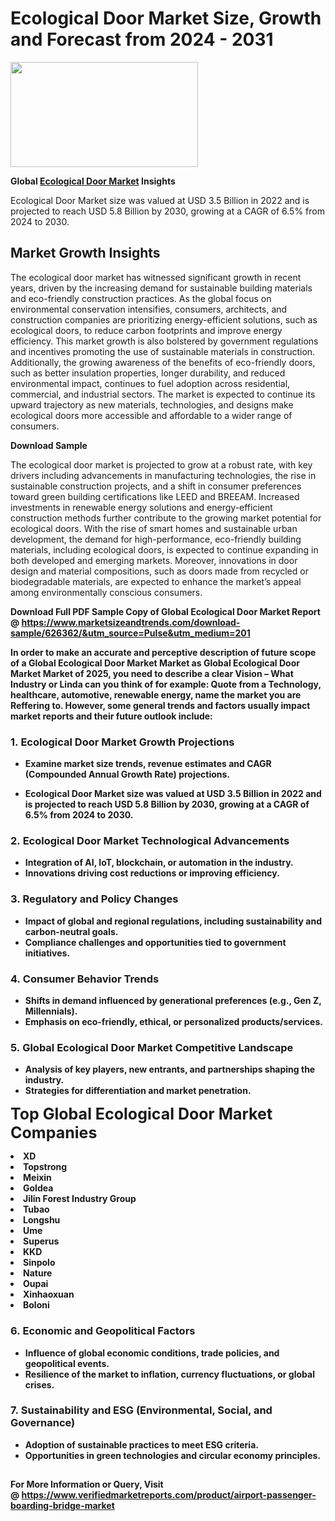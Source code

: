 <H1>Ecological Door Market Size, Growth and Forecast from 2024 - 2031</H1><img class="aligncenter size-medium wp-image-584254" src="https://thirdeyenews.in/wp-content/uploads/2024/09/Global-Market-Research-300x168.jpeg" alt="" width="300" height="168" /><p><strong>Global&nbsp;<a href="https://www.marketsizeandtrends.com/download-sample/626362/&amp;utm_source=Pulse&amp;utm_medium=201">Ecological Door Market</a> Insights</strong></p><p>Ecological Door Market size was valued at USD 3.5 Billion in 2022 and is projected to reach USD 5.8 Billion by 2030, growing at a CAGR of 6.5% from 2024 to 2030.</p><p><h2>Market Growth Insights</h2> <p>The ecological door market has witnessed significant growth in recent years, driven by the increasing demand for sustainable building materials and eco-friendly construction practices. As the global focus on environmental conservation intensifies, consumers, architects, and construction companies are prioritizing energy-efficient solutions, such as ecological doors, to reduce carbon footprints and improve energy efficiency. This market growth is also bolstered by government regulations and incentives promoting the use of sustainable materials in construction. Additionally, the growing awareness of the benefits of eco-friendly doors, such as better insulation properties, longer durability, and reduced environmental impact, continues to fuel adoption across residential, commercial, and industrial sectors. The market is expected to continue its upward trajectory as new materials, technologies, and designs make ecological doors more accessible and affordable to a wider range of consumers.</p> <p><strong>Download Sample</strong></p> <p>The ecological door market is projected to grow at a robust rate, with key drivers including advancements in manufacturing technologies, the rise in sustainable construction projects, and a shift in consumer preferences toward green building certifications like LEED and BREEAM. Increased investments in renewable energy solutions and energy-efficient construction methods further contribute to the growing market potential for ecological doors. With the rise of smart homes and sustainable urban development, the demand for high-performance, eco-friendly building materials, including ecological doors, is expected to continue expanding in both developed and emerging markets. Moreover, innovations in door design and material compositions, such as doors made from recycled or biodegradable materials, are expected to enhance the market’s appeal among environmentally conscious consumers. <p><strong></p><p><span class=""><strong>Download Full PDF Sample Copy of Global Ecological Door Market Report</strong> @ <a href="https://www.marketsizeandtrends.com/download-sample/626362/&amp;utm_source=Pulse&amp;utm_medium=201" target="_blank">https://www.marketsizeandtrends.com/download-sample/626362/&amp;utm_source=Pulse&amp;utm_medium=201</a></span></p><p>In order to make an accurate and perceptive description of future scope of a Global&nbsp;Ecological Door Market Market as Global&nbsp;Ecological Door Market Market of 2025, you need to describe a clear Vision &ndash; What Industry or Linda can you think of for example: Quote from a Technology, healthcare, automotive, renewable energy, name the market you are Reffering to. However, some general trends and factors usually impact market reports and their future outlook include:</p><h3>1.&nbsp;<strong>Ecological Door Market Growth Projections</strong></h3><ul><li>Examine market size trends, revenue estimates and CAGR (Compounded Annual Growth Rate) projections.</li><li><p>Ecological Door Market size was valued at USD 3.5 Billion in 2022 and is projected to reach USD 5.8 Billion by 2030, growing at a CAGR of 6.5% from 2024 to 2030.</p></li></ul><h3>2.&nbsp;<strong>Ecological Door Market Technological Advancements</strong></h3><ul><li>Integration of AI, IoT, blockchain, or automation in the industry.</li><li>Innovations driving cost reductions or improving efficiency.</li></ul><h3>3.&nbsp;<strong>Regulatory and Policy Changes</strong></h3><ul><li>Impact of global and regional regulations, including sustainability and carbon-neutral goals.</li><li>Compliance challenges and opportunities tied to government initiatives.</li></ul><h3>4.&nbsp;<strong>Consumer Behavior Trends</strong></h3><ul><li>Shifts in demand influenced by generational preferences (e.g., Gen Z, Millennials).</li><li>Emphasis on eco-friendly, ethical, or personalized products/services.</li></ul><h3>5.&nbsp;<strong>Global Ecological Door Market Competitive Landscape</strong></h3><ul><li>Analysis of key players, new entrants, and partnerships shaping the industry.</li><li>Strategies for differentiation and market penetration.</li></ul><p data-pm-slice="1 1 []"><span style="color: inherit; font-family: inherit; font-size: 25px;">Top Global Ecological Door Market Companies</span></p><div class="" data-test-id=""><p><li>XD</li><li> Topstrong</li><li> Meixin</li><li> Goldea</li><li> Jilin Forest Industry Group</li><li> Tubao</li><li> Longshu</li><li> Ume</li><li> Superus</li><li> KKD</li><li> Sinpolo</li><li> Nature</li><li> Oupai</li><li> Xinhaoxuan</li><li> Boloni</li></p></div><h3>6.&nbsp;<strong>Economic and Geopolitical Factors</strong></h3><ul><li>Influence of global economic conditions, trade policies, and geopolitical events.</li><li>Resilience of the market to inflation, currency fluctuations, or global crises.</li></ul><h3>7.&nbsp;<strong>Sustainability and ESG (Environmental, Social, and Governance)</strong></h3><ul><li>Adoption of sustainable practices to meet ESG criteria.</li><li>Opportunities in green technologies and circular economy principles.</li></ul><h2><strong style="font-size: 14px;">For More Information or Query, Visit @&nbsp;</strong><a style="background-color: #ffffff; font-size: 14px;" href="https://www.marketsizeandtrends.com/report/ecological-door-market/" target="_blank">https://www.verifiedmarketreports.com/product/airport-passenger-boarding-bridge-market</a></h2>
